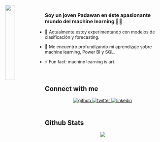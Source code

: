 <div align="left">
<img src="https://rishavanand.github.io/static/images/greetings.gif" align="left" style="width: 25%" />
</div>  
  

### <div align="left">Soy un joven Padawan en éste apasionante mundo del machine learning 🤖🚀</div>  
  

- 👀 Actualmente estoy experimentando con modelos de clasificación y forecasting.  
  

- 🌌 Me encuentro profundizando mi aprendizaje sobre machine learning, Power BI y SQL.  
  

- ⚡ Fun fact: machine learning is art. 
  

<br/>  

## Connect with me  
<div align="center">
<a href="https://github.com/federcolombo" target="_blank">
<img src=https://img.shields.io/badge/github-%2324292e.svg?&style=for-the-badge&logo=github&logoColor=white alt=github style="margin-bottom: 5px;" />
</a>
<a href="https://twitter.com/federcolombo" target="_blank">
<img src=https://img.shields.io/badge/twitter-%2300acee.svg?&style=for-the-badge&logo=twitter&logoColor=white alt=twitter style="margin-bottom: 5px;" />
</a>
<a href="https://linkedin.com/in/federcolombo" target="_blank">
<img src=https://img.shields.io/badge/linkedin-%231E77B5.svg?&style=for-the-badge&logo=linkedin&logoColor=white alt=linkedin style="margin-bottom: 5px;" />
</a>  
</div>  
  

<br/>  


## Github Stats  
<div align="center"><img src="https://github-readme-stats.vercel.app/api?username=federcolombo&show_icons=true&count_private=true&hide_border=true" align="center" /></div>  

<br/>  

<div align="left"></div>  

<br/>  


<br />
